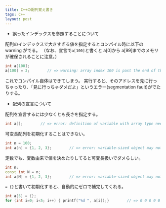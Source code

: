 ```yaml
---
title: C++の配列覚え書き
tags: C++
layout: post
---
```


- 誤ったインデックスを参照することについて

配列のインデックスで大きすぎる値を指定するとコンパイル時に以下の warning がでる。
（なお、宣言で`a[100]`と書くと a[0]から a[99]までのメモリが確保されることに注意。）

```cpp
int a[100];
a[100] = 3;        // => warning: array index 100 is past the end of the array (which contains 100 elements) [-Warray-bounds]
```

これでコンパイル自体はできてしまう。 実行すると、そのアドレスを見に行っちゃったり、「見に行っちゃダメだよ」というエラー(segmentation
fault)がでたりする。

- 配列の宣言について

配列を宣言するには少なくとも長さを指定する。

```cpp
int a[];        // => error: definition of variable with array type needs an explicit size or an initializer
```

可変長配列を初期化することはできない。

```cpp
int n = 100;
int a[n] = {1, 2, 3};        // => error: variable-sized object may not be initialized
```

定数でも、変数由来で値を決めたりしてると可変長扱いでダメらしい。

```cpp
int n;
const int N = n;
int a[N] = {1, 2, 3};        // => error: variable-sized object may not be initialized
```

`= {}`と書いて初期化すると、自動的にゼロで補完してくれる。

```cpp
int a[5] = {};
for (int i=0; i<5; i++) { printf("%d ", a[i]);}        // => 0 0 0 0 0
```
